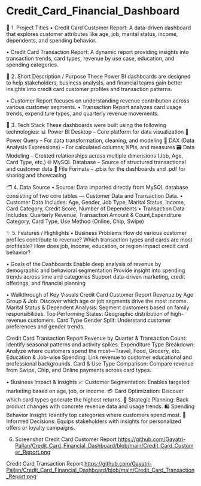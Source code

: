 # Credit_Card_Financial_Dashboard
📌 1. Project Titles
• Credit Card Customer Report:
A data-driven dashboard that explores customer attributes like age, job, marital status, income, dependents, and spending behavior.

• Credit Card Transaction Report:
A dynamic report providing insights into transaction trends, card types, revenue by use case, education, and spending categories.

🎯 2. Short Description / Purpose
These Power BI dashboards are designed to help stakeholders, business analysts, and financial teams gain better insights into credit card customer profiles and transaction patterns.

• Customer Report focuses on understanding revenue contribution across various customer segments.
• Transaction Report analyzes card usage trends, expenditure types, and quarterly revenue movements.

🧰 3. Tech Stack
These dashboards were built using the following technologies:
📊 Power BI Desktop – Core platform for data visualization
🔄 Power Query – For data transformation, cleaning, and modeling
🧠 DAX (Data Analysis Expressions) – For calculated columns, KPIs, and measures
🗃️ Data Modeling – Created relationships across multiple dimensions (Job, Age, Card Type, etc.)
🌐 MySQL Database – Source of structured transactional and customer data
📁 File Formats – .pbix for the dashboards and .pdf for sharing and showcasing

🗂️ 4. Data Source
• Source: Data imported directly from MySQL database consisting of two core tables — Customer Data and Transaction Data.
• Customer Data Includes: Age, Gender, Job Type, Marital Status, Income, Card Category, Credit Score, Number of Dependents
• Transaction Data Includes: Quarterly Revenue, Transaction Amount & Count,Expenditure Category, Card Type, Use Method (Online, Chip, Swipe)

✨ 5. Features / Highlights
• Business Problems
How do various customer profiles contribute to revenue?
Which transaction types and cards are most profitable?
How does job, income, education, or region impact credit card behavior?

• Goals of the Dashboards
Enable deep analysis of revenue by demographic and behavioral segmentation
Provide insight into spending trends across time and categories
Support data-driven marketing, credit offerings, and financial planning

• Walkthrough of Key Visuals
Credit Card Customer Report
Revenue by Age Group & Job: Discover which age or job segments drive the most income.
Marital Status & Dependent Analysis: Segment customers based on family responsibilities.
Top Performing States: Geographic distribution of high-revenue customers.
Card Type Gender Split: Understand customer preferences and gender trends.

Credit Card Transaction Report
Revenue by Quarter & Transaction Count: Identify seasonal patterns and activity spikes.
Expenditure Type Breakdown: Analyze where customers spend the most—Travel, Food, Grocery, etc.
Education & Job-wise Spending: Link revenue to customer educational and professional backgrounds.
Card & Use Type Comparison: Compare revenue from Swipe, Chip, and Online payments across card types.

• Business Impact & Insights
📈 Customer Segmentation: Enables targeted marketing based on age, job, or income.
💳 Card Optimization: Discover which card types generate the highest returns.
🧭 Strategic Planning: Back product changes with concrete revenue data and usage trends.
🛍️ Spending Behavior Insight: Identify top categories where customers spend most.
🧠 Informed Decisions: Equips stakeholders with insights for personalized offers or loyalty campaigns.

6. Screenshot
Credit Card Customer Report
https://github.com/Gayatri-Pallan/Credit_Card_Financial_Dashboard/blob/main/Credit_Card_Customer_Report.png

Credit Card Transaction Report
https://github.com/Gayatri-Pallan/Credit_Card_Financial_Dashboard/blob/main/Credit_Card_Transaction_Report.png
